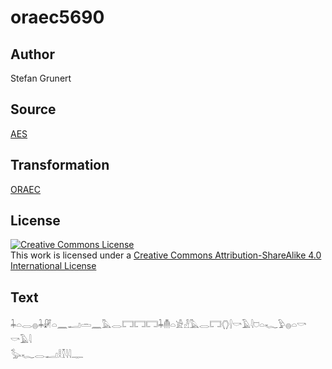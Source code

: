 # oraec5690

## Author

Stefan Grunert

## Source

[AES](https://github.com/simondschweitzer/aes)

## Transformation

[ORAEC](https://oraec.github.io/)

## License

<a rel="license" href="http://creativecommons.org/licenses/by-sa/4.0/"><img alt="Creative Commons License" style="border-width:0" src="https://i.creativecommons.org/l/by-sa/4.0/88x31.png" /></a><br />This work is licensed under a <a rel="license" href="http://creativecommons.org/licenses/by-sa/4.0/">Creative Commons Attribution-ShareAlike 4.0 International License</a>

## Text

𓇓𓏏𓂋𓐍𓇓𓏞𓏏𓈖𓂝𓏛𓈖𓅓𓂋𓉐𓉐𓉐𓇓𓄟𓏏𓀀𓁐𓅓𓂋𓉐𓂘𓍛𓎡𓄿𓇋𓈞𓏏𓆑𓅱𓐍𓏏𓎡<br>
𓎡𓄿𓇋<br>
𓅭𓆑𓂋𓂝𓎛𓎿𓇋𓇋𓊃<br>
